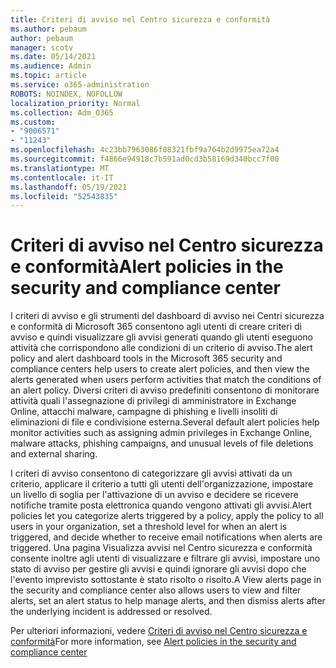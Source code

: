 ```yaml
---
title: Criteri di avviso nel Centro sicurezza e conformità
ms.author: pebaum
author: pebaum
manager: scotv
ms.date: 05/14/2021
ms.audience: Admin
ms.topic: article
ms.service: o365-administration
ROBOTS: NOINDEX, NOFOLLOW
localization_priority: Normal
ms.collection: Adm_O365
ms.custom:
- "9006571"
- "11243"
ms.openlocfilehash: 4c23bb7963086f08321fbf9a764b2d9975ea72a4
ms.sourcegitcommit: f4866e94918c7b591ad0cd3b58169d340bcc7f00
ms.translationtype: MT
ms.contentlocale: it-IT
ms.lasthandoff: 05/19/2021
ms.locfileid: "52543835"
---
```

# <a name="alert-policies-in-the-security-and-compliance-center"></a><span data-ttu-id="ae806-102">Criteri di avviso nel Centro sicurezza e conformità</span><span class="sxs-lookup"><span data-stu-id="ae806-102">Alert policies in the security and compliance center</span></span>

<span data-ttu-id="ae806-103">I criteri di avviso e gli strumenti del dashboard di avviso nei Centri sicurezza e conformità di Microsoft 365 consentono agli utenti di creare criteri di avviso e quindi visualizzare gli avvisi generati quando gli utenti eseguono attività che corrispondono alle condizioni di un criterio di avviso.</span><span class="sxs-lookup"><span data-stu-id="ae806-103">The alert policy and alert dashboard tools in the Microsoft 365 security and compliance centers help users to create alert policies, and then view the alerts generated when users perform activities that match the conditions of an alert policy.</span></span> <span data-ttu-id="ae806-104">Diversi criteri di avviso predefiniti consentono di monitorare attività quali l'assegnazione di privilegi di amministratore in Exchange Online, attacchi malware, campagne di phishing e livelli insoliti di eliminazioni di file e condivisione esterna.</span><span class="sxs-lookup"><span data-stu-id="ae806-104">Several default alert policies help monitor activities such as assigning admin privileges in Exchange Online, malware attacks, phishing campaigns, and unusual levels of file deletions and external sharing.</span></span>

<span data-ttu-id="ae806-105">I criteri di avviso consentono di categorizzare gli avvisi attivati da un criterio, applicare il criterio a tutti gli utenti dell'organizzazione, impostare un livello di soglia per l'attivazione di un avviso e decidere se ricevere notifiche tramite posta elettronica quando vengono attivati gli avvisi.</span><span class="sxs-lookup"><span data-stu-id="ae806-105">Alert policies let you categorize alerts triggered by a policy, apply the policy to all users in your organization, set a threshold level for when an alert is triggered, and decide whether to receive email notifications when alerts are triggered.</span></span> <span data-ttu-id="ae806-106">Una pagina Visualizza avvisi nel Centro sicurezza e conformità consente inoltre agli utenti di visualizzare e filtrare gli avvisi, impostare uno stato di avviso per gestire gli avvisi e quindi ignorare gli avvisi dopo che l'evento imprevisto sottostante è stato risolto o risolto.</span><span class="sxs-lookup"><span data-stu-id="ae806-106">A View alerts page in the security and compliance center also allows users to view and filter alerts, set an alert status to help manage alerts, and then dismiss alerts after the underlying incident is addressed or resolved.</span></span>

<span data-ttu-id="ae806-107">Per ulteriori informazioni, vedere [Criteri di avviso nel Centro sicurezza e conformità](/microsoft-365/compliance/alert-policies)</span><span class="sxs-lookup"><span data-stu-id="ae806-107">For more information, see [Alert policies in the security and compliance center](/microsoft-365/compliance/alert-policies)</span></span>